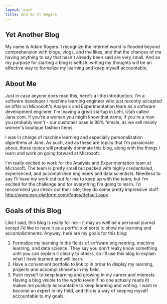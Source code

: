 ```yaml
---
layout: post
title: And So It Begins
---
```


## Yet Another Blog

My name is Adam Rogers. I recognize the internet world is flooded beyond comprehension with blogs, vlogs, and the likes, and that the chances of me having anything to say that hasn't already been said are very small. And so my purpose for starting a blog is selfish: writing my thoughts will be an effective way to formalize my learning and keep myself accountable.

## About Me

Just in case anyone does read this, here's a little introduction. I'm a software developer / machine learning engineer who just recently accepted an offer on Microsoft's Analysis and Experimentation team as a software development engineer. I'm leaving a great startup in Lehi, Utah called Jane.com. If you're a woman you might know that name; if you're a man you probably won't - our customer base is 98% female, as we sell mainly women's boutique fashion items. 

I was in charge of machine learning and especially personalization algorithms at Jane. As such, and as these are topics that I'm passionate about, these topics will probably dominate this blog, along with the things I learn and work on going forward at Microsoft.

I'm really excited to work for the Analysis and Experimentation team at Microsoft. The team is pretty small but packed with highly credentialed, experienced, and accomplished engineers and data scientists. Needless to say I'll have my work cut out for me to keep up with the team, but I'm excited for the challenge and for everything I'm going to learn. I'd recommend you check out their site; they do some pretty impressive stuff: http://www.exp-platform.com/Pages/default.aspx

## Goals of this Blog

Like I said, this blog is really for me - it may as well be a personal journal except I'd like to have it as a portfolio of sorts to show my learning and accomplishments. Anyway, here are my goals for this blog:

1. Formalize my learning in the fields of software engineering, machine learning, and data science. They say you don't really know something until you can explain it clearly to others, so I'll use this blog to explain what I have learned and will learn.
2. Have a convenient portfolio to link to in order to display my learning, projects and accomplishments in my field.
3. Push myself to keep learning and growing in my career and interests. Having a blog visible to the world (even if no one actually reads it) makes me publicly accountable to keep learning and writing. I want to become an expert in my field, and this is a way of keeping myself accountable to my goals.
